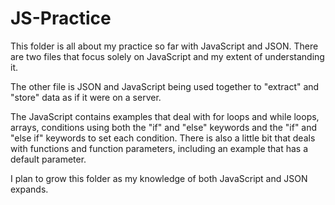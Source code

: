 # JS-Practice

This folder is all about my practice so far with JavaScript and JSON. There are two files that focus solely on JavaScript and my extent of understanding it.

The other file is JSON and JavaScript being used together to "extract" and "store" data as if it were on a server. 

The JavaScript contains examples that deal with for loops and while loops, arrays, conditions using both the "if" and "else" keywords and the "if" and "else if" keywords
to set each condition. There is also a little bit that deals with functions and function parameters, including an example that has a default parameter.

I plan to grow this folder as my knowledge of both JavaScript and JSON expands.
